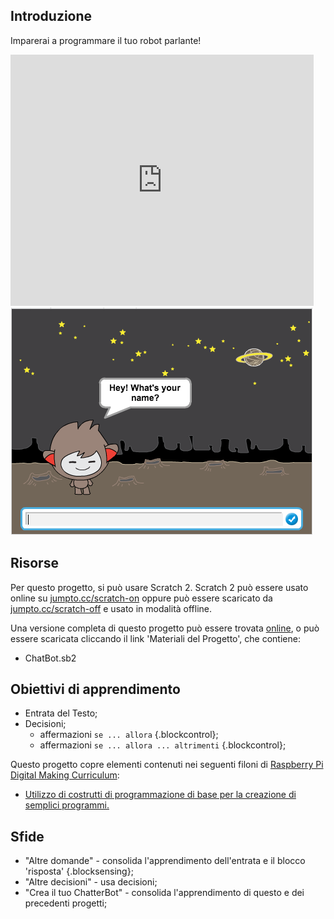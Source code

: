 ## Introduzione

Imparerai a programmare il tuo robot parlante!

<div class="scratch-preview">
  <iframe allowtransparency="true" width="485" height="402" src="https://scratch.mit.edu/projects/embed/26762091/?autostart=false" frameborder="0"></iframe>
  <img src="images/chatbot-final.png">
</div>

## Risorse
Per questo progetto, si può usare Scratch 2. Scratch 2 può essere usato online su [jumpto.cc/scratch-on](http://jumpto.cc/scratch-on) oppure può essere scaricato da [jumpto.cc/scratch-off](http://jumpto.cc/scratch-off) e usato in modalità offline.

Una versione completa di questo progetto può essere trovata <a href="http://scratch.mit.edu/projects/26762091/#editor">online</a>, o può essere scaricata cliccando il link 'Materiali del Progetto', che contiene:

+ ChatBot.sb2

## Obiettivi di apprendimento
+ Entrata del Testo;
+ Decisioni;
	+ affermazioni `se ... allora` {.blockcontrol};
	+ affermazioni `se ... allora ... altrimenti` {.blockcontrol};

Questo progetto copre elementi contenuti nei seguenti filoni di [Raspberry Pi Digital Making Curriculum](http://rpf.io/curriculum):

+ [Utilizzo di costrutti di programmazione di base per la creazione di semplici programmi.](https://www.raspberrypi.org/curriculum/programming/creator)

## Sfide
+ "Altre domande" - consolida l'apprendimento dell'entrata e il blocco 'risposta' {.blocksensing};
+ "Altre decisioni" - usa decisioni;
+ "Crea il tuo ChatterBot" - consolida l'apprendimento di questo e dei precedenti progetti;